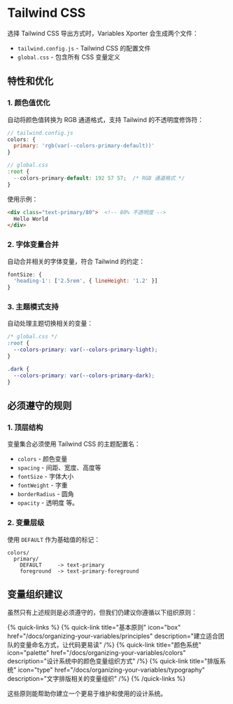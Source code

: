# Tailwind CSS

选择 Tailwind CSS 导出方式时，Variables Xporter 会生成两个文件：
- `tailwind.config.js` - Tailwind CSS 的配置文件
- `global.css` - 包含所有 CSS 变量定义

## 特性和优化

### 1. 颜色值优化
自动将颜色值转换为 RGB 通道格式，支持 Tailwind 的不透明度修饰符：

```js
// tailwind.config.js
colors: {
  primary: 'rgb(var(--colors-primary-default))'
}

// global.css
:root {
  --colors-primary-default: 192 57 57;  /* RGB 通道格式 */
}
```

使用示例：
```html
<div class="text-primary/80">  <!-- 80% 不透明度 -->
  Hello World
</div>
```

### 2. 字体变量合并
自动合并相关的字体变量，符合 Tailwind 的约定：

```js
fontSize: {
  'heading-1': ['2.5rem', { lineHeight: '1.2' }]
}
```

### 3. 主题模式支持
自动处理主题切换相关的变量：

```css
/* global.css */
:root {
  --colors-primary: var(--colors-primary-light);
}

.dark {
  --colors-primary: var(--colors-primary-dark);
}
```

## 必须遵守的规则

### 1. 顶层结构
变量集合必须使用 Tailwind CSS 的主题配置名：

- `colors` - 颜色变量
- `spacing` - 间距、宽度、高度等
- `fontSize` - 字体大小
- `fontWeight` - 字重
- `borderRadius` - 圆角
- `opacity` - 透明度
等。

### 2. 变量层级
使用 `DEFAULT` 作为基础值的标记：

```
colors/
  primary/
    DEFAULT     -> text-primary
    foreground  -> text-primary-foreground
```

## 变量组织建议

虽然只有上述规则是必须遵守的，但我们仍建议你遵循以下组织原则：

{% quick-links %}
{% quick-link title="基本原则" icon="box" href="/docs/organizing-your-variables/principles" description="建立适合团队的变量命名方式，让代码更易读" /%}
{% quick-link title="颜色系统" icon="palette" href="/docs/organizing-your-variables/colors" description="设计系统中的颜色变量组织方式" /%}
{% quick-link title="排版系统" icon="type" href="/docs/organizing-your-variables/typography" description="文字排版相关的变量组织" /%}
{% /quick-links %}

这些原则能帮助你建立一个更易于维护和使用的设计系统。
